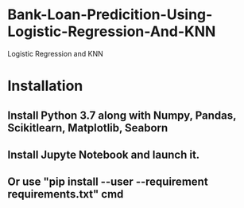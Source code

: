 # Bank-Loan-Predicition-Using-Logistic-Regression-And-KNN
Logistic Regression and KNN

# Installation
## Install Python 3.7 along with Numpy, Pandas, Scikitlearn, Matplotlib, Seaborn
## Install Jupyte Notebook and launch it.
## Or use "pip install --user --requirement requirements.txt" cmd

